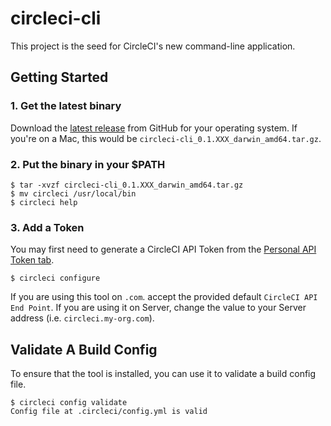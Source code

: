 # circleci-cli

This project is the seed for CircleCI's new command-line application.

## Getting Started

### 1. Get the latest binary

Download the [latest release](https://github.com/CircleCI-Public/circleci-cli/releases/latest) from GitHub for your operating system. If you're on a Mac, this would be `circleci-cli_0.1.XXX_darwin_amd64.tar.gz`.

### 2. Put the binary in your $PATH

```
$ tar -xvzf circleci-cli_0.1.XXX_darwin_amd64.tar.gz
$ mv circleci /usr/local/bin
$ circleci help
```

### 3. Add a Token
You may first need to generate a CircleCI API Token from the [Personal API Token tab](https://circleci.com/account/api).

```
$ circleci configure 
```
 
If you are using this tool on `.com`. accept the provided default `CircleCI API End Point`. If you are using it on Server, change the value to your Server address (i.e. `circleci.my-org.com`).


## Validate A Build Config

To ensure that the tool is installed, you can use it to validate a build config file.

```
$ circleci config validate
Config file at .circleci/config.yml is valid
```
